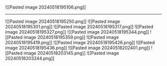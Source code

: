 ![[Pasted image 20240518195106.png]]

---
![[Pasted image 20240518195250.png]]
![[Pasted image 20240518195301.png]]
![[Pasted image 20240518195317.png]]
![[Pasted image 20240518195327.png]]
![[Pasted image 20240518195344.png]]
![[Pasted image 20240518195359.png]]
![[Pasted image 20240518195419.png]]
![[Pasted image 20240518195426.png]]
![[Pasted image 20240518195436.png]]
![[Pasted image 20240518202401.png]]
![[Pasted image 20240518203145.png]]
![[Pasted image 20240518203244.png]]

